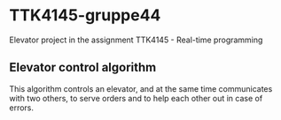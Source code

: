 # TTK4145-gruppe44
Elevator project in the assignment TTK4145 - Real-time programming

## Elevator control algorithm
This algorithm controls an elevator, and at the same time communicates with two others, to serve orders and to help each other out in case of errors.